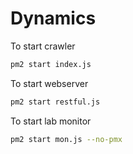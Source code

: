 # Dynamics

To start crawler
```bash
pm2 start index.js
```

To start webserver
```bash
pm2 start restful.js
```

To start lab monitor
```bash
pm2 start mon.js --no-pmx
```
